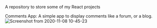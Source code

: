 A repository to store some of my React projects

Comments App: A simple app to display comments like a forum, or a blog.
![Screenshot from 2020-11-08 10-45-23](https://user-images.githubusercontent.com/22225821/98466898-2e9e8200-21b1-11eb-841a-5f4ed9ea0004.png)
